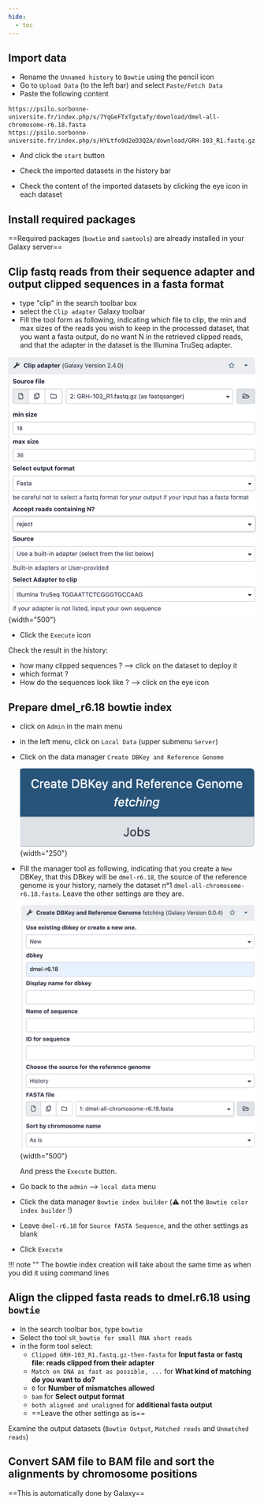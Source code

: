 ```yaml
---
hide:
  - toc
---
```

## Import data

- Rename the `Unnamed history` to `Bowtie` using the pencil icon
- Go to `Upload Data` (to the left bar) and select `Paste/Fetch Data`
- Paste the following content
```
https://psilo.sorbonne-universite.fr/index.php/s/7YqGeFTxTgxtafy/download/dmel-all-chromosome-r6.18.fasta
https://psilo.sorbonne-universite.fr/index.php/s/HYLtfo9d2eD3Q2A/download/GRH-103_R1.fastq.gz
```
- And click the `start` button

- Check the imported datasets in the history bar
- Check the content of the imported datasets by clicking the eye icon in each dataset

## Install required packages
==Required packages (`bowtie` and `samtools`) are already installed in your Galaxy server==

## Clip fastq reads from their sequence adapter and output clipped sequences in a fasta format
- type "clip" in the search toolbar box
- select the `Clip adapter` Galaxy toolbar
- Fill the tool form as following, indicating which file to clip, the min and max sizes of the
  reads you wish to keep in the processed dataset, that you want a fasta output, do no want
  N in the retrieved clipped reads, and that the adapter in the dataset is the Illumina
  TruSeq adapter.

![clip tool](images/clip.png){width="500"}

- Click the `Execute` icon

Check the result in the history:

- how many clipped sequences ? --> click on the dataset to deploy it
- which format ?
- How do the sequences look like ? --> click on the eye icon

## Prepare dmel_r6.18 bowtie index
- click on `Admin` in the main menu
- in the left menu, click on `Local Data` (upper submenu `Server`)
- Click on the data manager `Create DBKey and Reference Genome`
  
  ![DBKey manager](images/createDB.png){width="250"}

- Fill the manager tool as following, indicating that you create a `New` DBKey, that this
  DBkey will be `dmel-r6.18`, the source of the reference genome is your history, namely
  the dataset n°1 `dmel-all-chromosome-r6.18.fasta`. Leave the other settings are they are.
  
  ![DBKey manager tool](images/DBkeyManager.png){width="500"}
  
  And press the `Execute` button.

- Go back to the `admin` --> `local data` menu
- Click the data manager `Bowtie index builder` (:warning: not the `Bowtie color index builder` !)
- Leave `dmel-r6.18` for `Source FASTA Sequence`, and the other settings as blank
- Click `Execute`

!!! note ""
    The bowtie index creation will take about the same time as when you did it using
    command lines



## Align the clipped fasta reads to dmel.r6.18 using `bowtie`

- In the search toolbar box, type `bowtie`
- Select the tool `sR_bowtie for small RNA short reads`
- in the form tool select:
  - `Clipped GRH-103_R1.fastq.gz-then-fasta` for **Input fasta or fastq file: reads clipped from their adapter**
  - `Match on DNA as fast as possible, ...` for **What kind of matching do you want to do?**
  - `0` for **Number of mismatches allowed**
  - `bam` for **Select output format**
  - `both aligned and unaligned` for **additional fasta output**
  - ==Leave the other settings as is==

Examine the output datasets (`Bowtie Output`, `Matched reads` and `Unmatched reads`)


## Convert SAM file to BAM file and sort the alignments by chromosome positions

==This is automatically done by Galaxy==